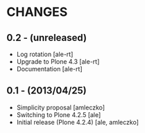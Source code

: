 CHANGES
=======

0.2 - (unreleased)
------------------

- Log rotation [ale-rt]
- Upgrade to Plone 4.3 [ale-rt]
- Documentation [ale-rt]

0.1 - (2013/04/25)
------------------

 * Simplicity proposal [amleczko]
 * Switching to Plone 4.2.5 [ale]
 * Initial release (Plone 4.2.4) [ale, amleczko]
